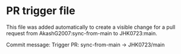 # PR trigger file

This file was added automatically to create a visible change for a pull request from AkashG2007:sync-from-main to JHK0723:main.

Commit message: Trigger PR: sync-from-main → JHK0723/main
